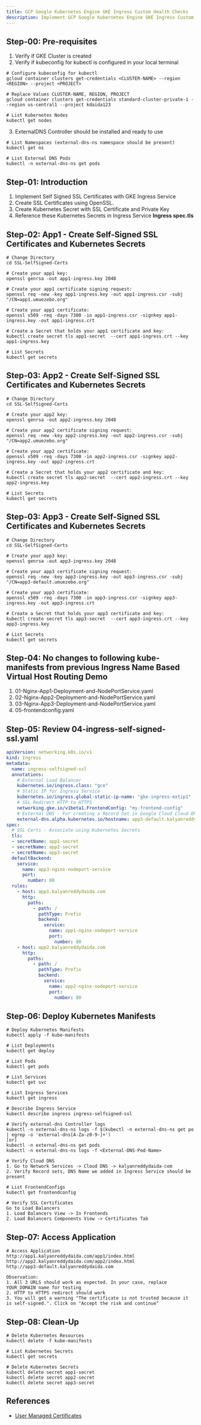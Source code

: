 ```yaml
---
title: GCP Google Kubernetes Engine GKE Ingress Custom Health Checks
description: Implement GCP Google Kubernetes Engine GKE Ingress Custom Health Checks
---
```


## Step-00: Pre-requisites
1. Verify if GKE Cluster is created
2. Verify if kubeconfig for kubectl is configured in your local terminal
```t
# Configure kubeconfig for kubectl
gcloud container clusters get-credentials <CLUSTER-NAME> --region <REGION> --project <PROJECT>

# Replace Values CLUSTER-NAME, REGION, PROJECT
gcloud container clusters get-credentials standard-cluster-private-1 --region us-central1 --project kdaida123

# List Kubernetes Nodes
kubectl get nodes
```

3. ExternalDNS Controller should be installed and ready to use
```t
# List Namespaces (external-dns-ns namespace should be present)
kubectl get ns

# List External DNS Pods
kubectl -n external-dns-ns get pods
```

## Step-01: Introduction
1. Implement Self Signed SSL Certificates with GKE Ingress Service
2. Create SSL Certificates using OpenSSL.
3. Create Kubernetes Secret with SSL Certificate and Private Key
4. Reference these Kubernetes Secrets in Ingress Service **Ingress spec.tls**

## Step-02: App1 - Create Self-Signed SSL Certificates and Kubernetes Secrets
```t
# Change Directory 
cd SSL-SelfSigned-Certs

# Create your app1 key:
openssl genrsa -out app1-ingress.key 2048

# Create your app1 certificate signing request:
openssl req -new -key app1-ingress.key -out app1-ingress.csr -subj "/CN=app1.umuezebo.org"

# Create your app1 certificate:
openssl x509 -req -days 7300 -in app1-ingress.csr -signkey app1-ingress.key -out app1-ingress.crt

# Create a Secret that holds your app1 certificate and key:
kubectl create secret tls app1-secret  --cert app1-ingress.crt --key app1-ingress.key

# List Secrets
kubectl get secrets
```


## Step-03: App2 - Create Self-Signed SSL Certificates and Kubernetes Secrets
```t
# Change Directory 
cd SSL-SelfSigned-Certs

# Create your app2 key:
openssl genrsa -out app2-ingress.key 2048

# Create your app2 certificate signing request:
openssl req -new -key app2-ingress.key -out app2-ingress.csr -subj "/CN=app2.umuezebo.org"

# Create your app2 certificate:
openssl x509 -req -days 7300 -in app2-ingress.csr -signkey app2-ingress.key -out app2-ingress.crt

# Create a Secret that holds your app2 certificate and key:
kubectl create secret tls app2-secret  --cert app2-ingress.crt --key app2-ingress.key

# List Secrets
kubectl get secrets
```

## Step-03: App3 - Create Self-Signed SSL Certificates and Kubernetes Secrets
```t
# Change Directory 
cd SSL-SelfSigned-Certs

# Create your app3 key:
openssl genrsa -out app3-ingress.key 2048

# Create your app3 certificate signing request:
openssl req -new -key app3-ingress.key -out app3-ingress.csr -subj "/CN=app3-default.umuezebo.org"

# Create your app3 certificate:
openssl x509 -req -days 7300 -in app3-ingress.csr -signkey app3-ingress.key -out app3-ingress.crt

# Create a Secret that holds your app3 certificate and key:
kubectl create secret tls app3-secret  --cert app3-ingress.crt --key app3-ingress.key

# List Secrets
kubectl get secrets
```

## Step-04: No changes to following kube-manifests from previous Ingress Name Based Virtual Host Routing Demo
1. 01-Nginx-App1-Deployment-and-NodePortService.yaml
2. 02-Nginx-App2-Deployment-and-NodePortService.yaml
3. 03-Nginx-App3-Deployment-and-NodePortService.yaml
4. 05-frontendconfig.yaml

## Step-05: Review 04-ingress-self-signed-ssl.yaml
```yaml
apiVersion: networking.k8s.io/v1
kind: Ingress
metadata:
  name: ingress-selfsigned-ssl
  annotations:
    # External Load Balancer
    kubernetes.io/ingress.class: "gce"  
    # Static IP for Ingress Service
    kubernetes.io/ingress.global-static-ip-name: "gke-ingress-extip1"   
    # SSL Redirect HTTP to HTTPS
    networking.gke.io/v1beta1.FrontendConfig: "my-frontend-config"   
    # External DNS - For creating a Record Set in Google Cloud Cloud DNS
    external-dns.alpha.kubernetes.io/hostname: app3-default.kalyanreddydaida.com
spec: 
  # SSL Certs - Associate using Kubernetes Secrets         
  tls:
  - secretName: app1-secret
  - secretName: app2-secret
  - secretName: app3-secret
  defaultBackend:
    service:
      name: app3-nginx-nodeport-service
      port:
        number: 80           
  rules:
    - host: app1.kalyanreddydaida.com
      http:
        paths:
          - path: /
            pathType: Prefix
            backend:
              service:
                name: app1-nginx-nodeport-service
                port: 
                  number: 80
    - host: app2.kalyanreddydaida.com
      http:
        paths:                  
          - path: /
            pathType: Prefix
            backend:
              service:
                name: app2-nginx-nodeport-service
                port: 
                  number: 80
```

## Step-06: Deploy Kubernetes Manifests
```t
# Deploy Kubernetes Manifests
kubectl apply -f kube-manifests

# List Deployments
kubectl get deploy

# List Pods
kubectl get pods

# List Services
kubectl get svc

# List Ingress Services
kubectl get ingress

# Describe Ingress Service
kubectl describe ingress ingress-selfsigned-ssl

# Verify external-dns Controller logs
kubectl -n external-dns-ns logs -f $(kubectl -n external-dns-ns get po | egrep -o 'external-dns[A-Za-z0-9-]+')
[or]
kubectl -n external-dns-ns get pods
kubectl -n external-dns-ns logs -f <External-DNS-Pod-Name>

# Verify Cloud DNS
1. Go to Network Services -> Cloud DNS -> kalyanreddydaida-com
2. Verify Record sets, DNS Name we added in Ingress Service should be present 

# List FrontendConfigs
kubectl get frontendconfig

# Verify SSL Certificates
Go to Load Balancers
1. Load Balancers View -> In Frontends
2. Load Balancers Components View -> Certificates Tab
```

## Step-07: Access Application
```t
# Access Application
http://app1.kalyanreddydaida.com/app1/index.html
http://app2.kalyanreddydaida.com/app2/index.html
http://app3-default.kalyanreddydaida.com

Observation:
1. All 3 URLS should work as expected. In your case, replace YOUR_DOMAIN name for testing
2. HTTP to HTTPS redirect should work
3. You will get a warning "The certificate is not trusted because it is self-signed.". Click on "Accept the risk and continue"
```


## Step-08: Clean-Up
```t
# Delete Kubernetes Resources
kubectl delete -f kube-manifests

# List Kubernetes Secrets
kubectl get secrets

# Delete Kubernetes Secrets
kubectl delete secret app1-secret 
kubectl delete secret app2-secret 
kubectl delete secret app3-secret 
```

## References
- [User Managed Certificates](https://cloud.google.com/kubernetes-engine/docs/how-to/ingress-multi-ssl#user-managed-certs)

